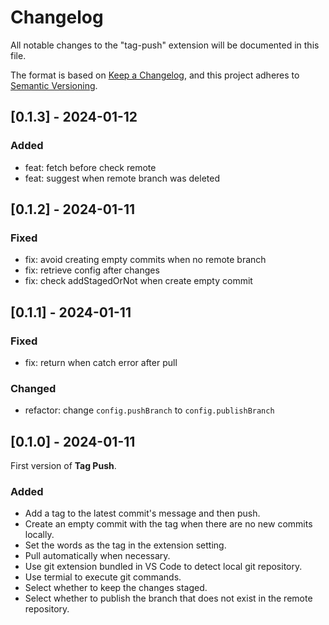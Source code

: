 # Changelog

All notable changes to the "tag-push" extension will be documented in this file.

The format is based on [Keep a Changelog](https://keepachangelog.com/en/1.0.0/),
and this project adheres to [Semantic Versioning](https://semver.org/spec/v2.0.0.html).

## [0.1.3] - 2024-01-12

### Added

- feat: fetch before check remote
- feat: suggest when remote branch was deleted

## [0.1.2] - 2024-01-11

### Fixed

- fix: avoid creating empty commits when no remote branch
- fix: retrieve config after changes
- fix: check addStagedOrNot when create empty commit

## [0.1.1] - 2024-01-11

### Fixed

- fix: return when catch error after pull

### Changed

- refactor: change `config.pushBranch` to `config.publishBranch`

## [0.1.0] - 2024-01-11

First version of **Tag Push**.

### Added

- Add a tag to the latest commit's message and then push.
- Create an empty commit with the tag when there are no new commits locally.
- Set the words as the tag in the extension setting.
- Pull automatically when necessary.
- Use git extension bundled in VS Code to detect local git repository.
- Use termial to execute git commands.
- Select whether to keep the changes staged.
- Select whether to publish the branch that does not exist in the remote repository.
